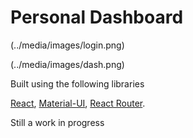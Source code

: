 # Personal Dashboard

(../media/images/login.png)

(../media/images/dash.png)

Built using the following libraries 

[React](https://facebook.github.io/react/), 
[Material-UI](https://material-ui.com), 
[React Router](https://reacttraining.com/react-router/).

Still a work in progress